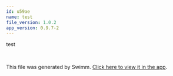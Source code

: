 ```yaml
---
id: u59ae
name: test
file_version: 1.0.2
app_version: 0.9.7-2
---
```


test




<br/>

This file was generated by Swimm. [Click here to view it in the app](http://localhost:5000/repos/Z2l0aHViJTNBJTNBc3ItZXh0ZW5zaW9uJTNBJTNBZG91ZWs=/docs/u59ae).